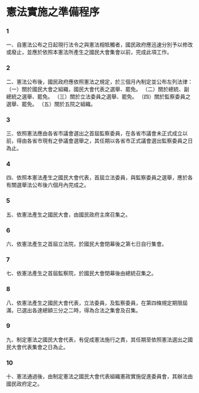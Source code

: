 # 憲法實施之準備程序

### 1

一、自憲法公布之日起現行法令之與憲法相牴觸者，國民政府應迅速分別予以修改或廢止，並應於依照本憲法所產生之國民大會集會以前，完成此項工作。

### 2

二、憲法公布後，國民政府應依照憲法之規定，於三個月內制定並公布左列法律：
（一）關於國民大會之組織，國民大會代表之選舉、罷免。
（二）關於總統、副總統之選舉、罷免。
（三）關於立法委員之選舉、罷免。
（四）關於監察委員之選舉、罷免。
（五）關於五院之組織。

### 3

三、依照憲法應由各省市議會選出之首屆監察委員，在各省市議會未正式成立以前，得由各省市現有之參議會選舉之，其任期以各省市正式議會選出監察委員之日為止。

### 4

四、依照本憲法產生之國民大會代表，首屆立法委員，與監察委員之選舉，應於各有關選舉法公布後六個月內完成之。

### 5

五、依憲法產生之國民大會，由國民政府主席召集之。

### 6

六、依憲法產生之首屆立法院，於國民大會閉幕後之第七日自行集會。

### 7

七、依憲法產生之首屆監察院，於國民大會閉幕後由總統召集之。

### 8

八、依憲法產生之國民大會代表，立法委員，及監察委員，在第四條規定期限屆滿，已選出各達總額三分之二時，得為合法之集會及召集。

### 9

九、制定憲法之國民大會代表，有促成憲法施行之責，其任期至依照憲法選出之國民大會代表集會之日為止。

### 10

十、憲法通過後，由制定憲法之國民大會代表組織憲政實施促進委員會，其辦法由國民政府定之。
